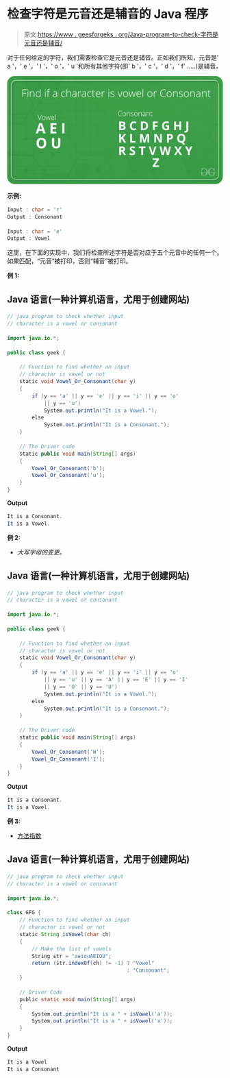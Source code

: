 # 检查字符是元音还是辅音的 Java 程序

> 原文:[https://www . geesforgeks . org/Java-program-to-check-字符是元音还是辅音/](https://www.geeksforgeeks.org/java-program-to-check-whether-the-character-is-vowel-or-consonant/)

对于任何给定的字符，我们需要检查它是元音还是辅音。正如我们所知，元音是' a '，' e '，' I '，' o '，' u '和所有其他字符(即' b '，' c '，' d '，' f' …..)是辅音。

![Lightbox](img/716909fdc23ad7c9708941dace0c5cdc.png)

**示例:**

```java
Input : char = 'r'
Output : Consonant

Input : char = 'e'
Output : Vowel
```

这里，在下面的实现中，我们将检查所述字符是否对应于五个元音中的任何一个。如果匹配，“元音”被打印，否则“辅音”被打印。

**例 1:**

## Java 语言(一种计算机语言，尤用于创建网站)

```java
// java program to check whether input
// character is a vowel or consonant

import java.io.*;

public class geek {

    // Function to find whether an input
    // character is vowel or not
    static void Vowel_Or_Consonant(char y)
    {
        if (y == 'a' || y == 'e' || y == 'i' || y == 'o'
            || y == 'u')
            System.out.println("It is a Vowel.");
        else
            System.out.println("It is a Consonant.");
    }

    // The Driver code
    static public void main(String[] args)
    {
        Vowel_Or_Consonant('b');
        Vowel_Or_Consonant('u');
    }
}
```

**Output**

```java
It is a Consonant.
It is a Vowel.
```

**例 2:**

*   *大写字母的变更。*

## Java 语言(一种计算机语言，尤用于创建网站)

```java
// java program to check whether input
// character is a vowel or consonant

import java.io.*;

public class geek {

    // Function to find whether an input
    // character is vowel or not
    static void Vowel_Or_Consonant(char y)
    {
        if (y == 'a' || y == 'e' || y == 'i' || y == 'o'
            || y == 'u' || y == 'A' || y == 'E' || y == 'I'
            || y == 'O' || y == 'U')
            System.out.println("It is a Vowel.");
        else
            System.out.println("It is a Consonant.");
    }

    // The Driver code
    static public void main(String[] args)
    {
        Vowel_Or_Consonant('W');
        Vowel_Or_Consonant('I');
    }
}
```

**Output**

```java
It is a Consonant.
It is a Vowel.
```

**例 3:**

*   [方法指数](https://www.geeksforgeeks.org/java-string-indexof/)

## Java 语言(一种计算机语言，尤用于创建网站)

```java
// java program to check whether input
// character is a vowel or consonant

import java.io.*;

class GFG {
    // Function to find whether an input
    // character is vowel or not
    static String isVowel(char ch)
    {
        // Make the list of vowels
        String str = "aeiouAEIOU";
        return (str.indexOf(ch) != -1) ? "Vowel"
                                       : "Consonant";
    }

    // Driver Code
    public static void main(String[] args)
    {
        System.out.println("It is a " + isVowel('a'));
        System.out.println("It is a " + isVowel('x'));
    }
}
```

**Output**

```java
It is a Vowel
It is a Consonant

```